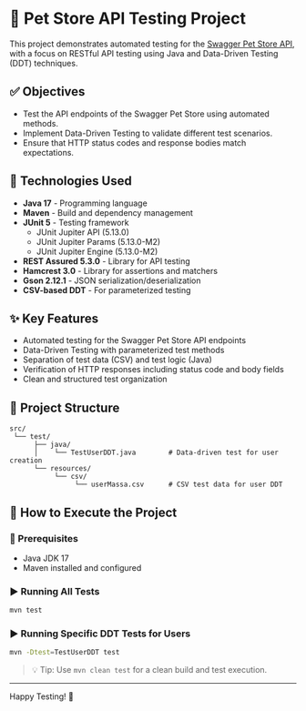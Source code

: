 # 🐶 Pet Store API Testing Project

This project demonstrates automated testing for the [Swagger Pet Store API](https://petstore.swagger.io/), with a focus on RESTful API testing using Java and Data-Driven Testing (DDT) techniques.

## ✅ Objectives

- Test the API endpoints of the Swagger Pet Store using automated methods.
- Implement Data-Driven Testing to validate different test scenarios.
- Ensure that HTTP status codes and response bodies match expectations.

## 🔧 Technologies Used

- **Java 17** - Programming language
- **Maven** - Build and dependency management
- **JUnit 5** - Testing framework
  - JUnit Jupiter API (5.13.0)
  - JUnit Jupiter Params (5.13.0-M2)
  - JUnit Jupiter Engine (5.13.0-M2)
- **REST Assured 5.3.0** - Library for API testing
- **Hamcrest 3.0** - Library for assertions and matchers
- **Gson 2.12.1** - JSON serialization/deserialization
- **CSV-based DDT** - For parameterized testing

## ✨ Key Features

- Automated testing for the Swagger Pet Store API endpoints
- Data-Driven Testing with parameterized test methods
- Separation of test data (CSV) and test logic (Java)
- Verification of HTTP responses including status code and body fields
- Clean and structured test organization

## 📂 Project Structure

```
src/
 └── test/
      ├── java/
      │    └── TestUserDDT.java        # Data-driven test for user creation
      └── resources/
           └── csv/
                └── userMassa.csv      # CSV test data for user DDT
```

## 🚀 How to Execute the Project

### 🔧 Prerequisites

- Java JDK 17
- Maven installed and configured

### ▶️ Running All Tests

```bash
mvn test
```

### ▶️ Running Specific DDT Tests for Users

```bash
mvn -Dtest=TestUserDDT test
```

> 💡 Tip: Use `mvn clean test` for a clean build and test execution.

---

Happy Testing! 🎯